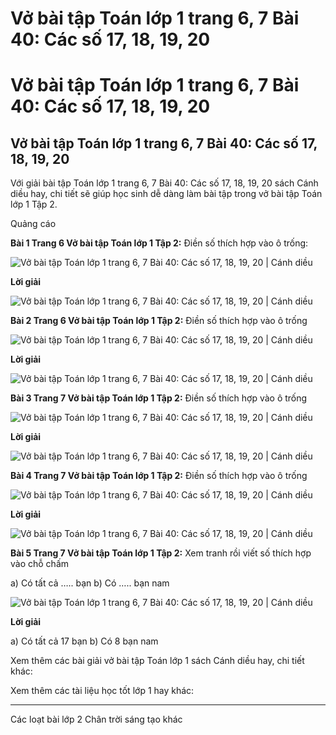 # Vở bài tập Toán lớp 1 trang 6, 7 Bài 40: Các số 17, 18, 19, 20

# Vở bài tập Toán lớp 1 trang 6, 7 Bài 40: Các số 17, 18, 19, 20

## Vở bài tập Toán lớp 1 trang 6, 7 Bài 40: Các số 17, 18, 19, 20

Với giải bài tập Toán lớp 1 trang 6, 7 Bài 40: Các số 17, 18, 19, 20 sách Cánh diều hay, chi tiết sẽ giúp học sinh dễ dàng làm bài tập trong vở bài tập Toán lớp 1 Tập 2.

Quảng cáo

**Bài 1 Trang 6 Vở bài tập Toán lớp 1 Tập 2:** Điền số thích hợp vào ô trống: 

![Vở bài tập Toán lớp 1 trang 6, 7 Bài 40: Các số 17, 18, 19, 20 | Cánh diều](https://www.vietjack.com/vbt-toan-1-cd/images/bai-40-cac-so-17-18-19-20.PNG)

**Lời giải**

![Vở bài tập Toán lớp 1 trang 6, 7 Bài 40: Các số 17, 18, 19, 20 | Cánh diều](https://www.vietjack.com/vbt-toan-1-cd/images/bai-40-cac-so-17-18-19-20-a.PNG)

**Bài 2 Trang 6 Vở bài tập Toán lớp 1 Tập 2:** Điền số thích hợp vào ô trống 

![Vở bài tập Toán lớp 1 trang 6, 7 Bài 40: Các số 17, 18, 19, 20 | Cánh diều](https://www.vietjack.com/vbt-toan-1-cd/images/bai-40-cac-so-17-18-19-20-b.PNG)

**Lời giải**

![Vở bài tập Toán lớp 1 trang 6, 7 Bài 40: Các số 17, 18, 19, 20 | Cánh diều](https://www.vietjack.com/vbt-toan-1-cd/images/bai-40-cac-so-17-18-19-20-c.PNG)

**Bài 3 Trang 7 Vở bài tập Toán lớp 1 Tập 2:** Điền số thích hợp vào ô trống 

![Vở bài tập Toán lớp 1 trang 6, 7 Bài 40: Các số 17, 18, 19, 20 | Cánh diều](https://www.vietjack.com/vbt-toan-1-cd/images/bai-40-cac-so-17-18-19-20-d.PNG)

**Lời giải**

![Vở bài tập Toán lớp 1 trang 6, 7 Bài 40: Các số 17, 18, 19, 20 | Cánh diều](https://www.vietjack.com/vbt-toan-1-cd/images/bai-40-cac-so-17-18-19-20-e.PNG)

**Bài 4 Trang 7 Vở bài tập Toán lớp 1 Tập 2:** Điền số thích hợp vào ô trống 

![Vở bài tập Toán lớp 1 trang 6, 7 Bài 40: Các số 17, 18, 19, 20 | Cánh diều](https://www.vietjack.com/vbt-toan-1-cd/images/bai-40-cac-so-17-18-19-20-f.PNG)

**Lời giải**

![Vở bài tập Toán lớp 1 trang 6, 7 Bài 40: Các số 17, 18, 19, 20 | Cánh diều](https://www.vietjack.com/vbt-toan-1-cd/images/bai-40-cac-so-17-18-19-20-g.PNG)

**Bài 5 Trang 7 Vở bài tập Toán lớp 1 Tập 2:** Xem tranh rồi viết số thích hợp vào chỗ chấm 

a) Có tất cả ….. bạn b) Có ….. bạn nam

![Vở bài tập Toán lớp 1 trang 6, 7 Bài 40: Các số 17, 18, 19, 20 | Cánh diều](https://www.vietjack.com/vbt-toan-1-cd/images/bai-40-cac-so-17-18-19-20-h.PNG)

**Lời giải**

a) Có tất cả 17 bạn b) Có 8 bạn nam

Xem thêm các bài giải vở bài tập Toán lớp 1 sách Cánh diều hay, chi tiết khác:

Xem thêm các tài liệu học tốt lớp 1 hay khác:

* * *

Các loạt bài lớp 2 Chân trời sáng tạo khác
